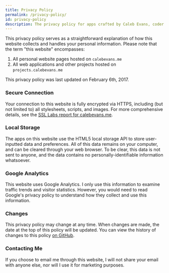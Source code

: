 ```yaml
---
title: Privacy Policy
permalink: /privacy-policy/
id: privacy-policy
description: The privacy policy for apps crafted by Caleb Evans, coder for Christ
---
```


This privacy policy serves as a straightforward explanation of how this website
collects and handles your personal information. Please note that the term "this
website" encompasses:

1. All personal website pages hosted on `calebevans.me`
2. All web applications and other projects hosted on `projects.calebevans.me`

This privacy policy was last updated on February 6th, 2017.

### Secure Connection

Your connection to this website is fully encrypted via HTTPS, including (but not
limited to) all stylesheets, scripts, and images. For more comprehensive
details, see the [SSL Labs report for calebevans.me][ssl-report].

[ssl-report]: https://www.ssllabs.com/ssltest/analyze.html?d=calebevans.me

### Local Storage

The apps on this website use the HTML5 local storage API to store user-inputted
data and preferences. All of this data remains on your computer, and can be
cleared through your web browser. To be clear, this data is not sent to anyone,
and the data contains no personally-identifiable information whatsoever.

### Google Analytics

This website uses Google Analytics. I only use this information to examine
traffic trends and visitor statistics. However, you would need to read Google's
privacy policy to understand how they collect and use this information.

### Changes

This privacy policy may change at any time. When changes are made, the date at
the top of this policy will be updated. You can view the history of changes to
this policy [on GitHub][policy-history].

[policy-history]: https://github.com/caleb531/personal-website/blame/master/_pages/privacy-policy.md

### Contacting Me

If you choose to email me through this website, I will not share your email with
anyone else, nor will I use it for marketing purposes.
